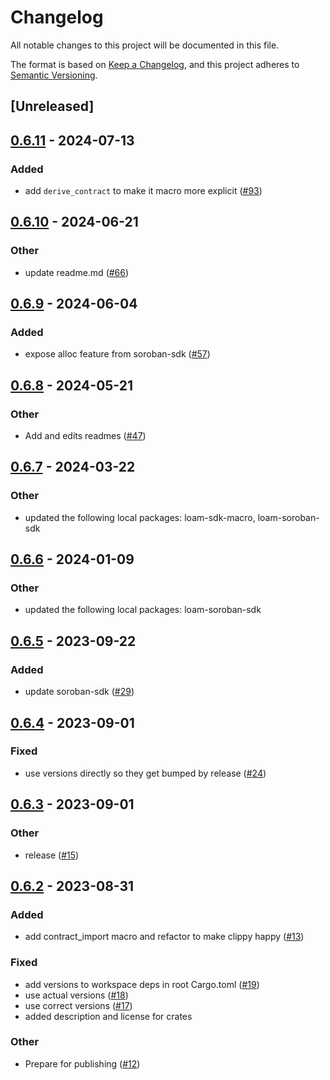 # Changelog
All notable changes to this project will be documented in this file.

The format is based on [Keep a Changelog](https://keepachangelog.com/en/1.0.0/),
and this project adheres to [Semantic Versioning](https://semver.org/spec/v2.0.0.html).

## [Unreleased]

## [0.6.11](https://github.com/loambuild/loam-sdk/compare/loam-sdk-v0.6.10...loam-sdk-v0.6.11) - 2024-07-13

### Added
- add `derive_contract` to make it macro more explicit ([#93](https://github.com/loambuild/loam-sdk/pull/93))

## [0.6.10](https://github.com/loambuild/loam-sdk/compare/loam-sdk-v0.6.9...loam-sdk-v0.6.10) - 2024-06-21

### Other
- update readme.md ([#66](https://github.com/loambuild/loam-sdk/pull/66))

## [0.6.9](https://github.com/loambuild/loam-sdk/compare/loam-sdk-v0.6.8...loam-sdk-v0.6.9) - 2024-06-04

### Added
- expose alloc feature from soroban-sdk ([#57](https://github.com/loambuild/loam-sdk/pull/57))

## [0.6.8](https://github.com/loambuild/loam-sdk/compare/loam-sdk-v0.6.7...loam-sdk-v0.6.8) - 2024-05-21

### Other
- Add and edits readmes ([#47](https://github.com/loambuild/loam-sdk/pull/47))

## [0.6.7](https://github.com/loambuild/loam-sdk/compare/loam-sdk-v0.6.6...loam-sdk-v0.6.7) - 2024-03-22

### Other
- updated the following local packages: loam-sdk-macro, loam-soroban-sdk

## [0.6.6](https://github.com/loambuild/loam-sdk/compare/loam-sdk-v0.6.5...loam-sdk-v0.6.6) - 2024-01-09

### Other
- updated the following local packages: loam-soroban-sdk

## [0.6.5](https://github.com/loambuild/loam-sdk/compare/loam-sdk-v0.6.4...loam-sdk-v0.6.5) - 2023-09-22

### Added
- update soroban-sdk ([#29](https://github.com/loambuild/loam-sdk/pull/29))

## [0.6.4](https://github.com/loambuild/loam-sdk/compare/loam-sdk-v0.6.3...loam-sdk-v0.6.4) - 2023-09-01

### Fixed
- use versions directly so they get bumped by release ([#24](https://github.com/loambuild/loam-sdk/pull/24))

## [0.6.3](https://github.com/loambuild/loam-sdk/compare/loam-sdk-v0.6.2...loam-sdk-v0.6.3) - 2023-09-01

### Other
- release ([#15](https://github.com/loambuild/loam-sdk/pull/15))

## [0.6.2](https://github.com/loambuild/loam-sdk/releases/tag/loam-sdk-v0.6.2) - 2023-08-31

### Added
- add contract_import macro and refactor to make clippy happy ([#13](https://github.com/loambuild/loam-sdk/pull/13))

### Fixed
- add versions to workspace deps in root Cargo.toml ([#19](https://github.com/loambuild/loam-sdk/pull/19))
- use actual versions ([#18](https://github.com/loambuild/loam-sdk/pull/18))
- use correct versions ([#17](https://github.com/loambuild/loam-sdk/pull/17))
- added description and license for crates

### Other
- Prepare for publishing ([#12](https://github.com/loambuild/loam-sdk/pull/12))
